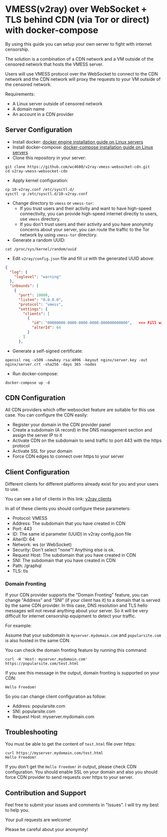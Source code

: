 # VMESS(v2ray) over WebSocket + TLS behind CDN (via Tor or direct) with docker-compose
By using this guide you can setup your own server to fight with internet censorship.

The solution is a combination of a CDN network and a VM outside of the censored network that hosts the VMESS server.

Users will use VMESS protocol over the WebSocket to connect to the CDN network and the CDN network will proxy the requests to your VM outside of the censored network.

Requirements:
- A Linux server outside of censored network
- A domain name
- An account in a CDN provider

## Server Configuration
- Install docker: [docker engine installation guide on Linux servers](https://docs.docker.com/engine/install/#server "Install docker engine on Linux servers")
- Install docker-compose: [docker-compose installation guide on Linux servers](https://docs.docker.com/compose/install/other/#on-linux "Install docker-compose on Linux servers")
- Clone this repository in your server:
```shell
git clone https://github.com/wc4680/v2ray-vmess-websocket-cdn.git
cd v2ray-vmess-websocket-cdn
```
- Apply kernel configuration:
```shell
cp 10-v2ray.conf /etc/sysctl.d/
sysctl -p /etc/sysctl.d/10-v2ray.conf
```
- Change directory to `vmess` or `vmess-tor`:
	- If you trust users and their activity and want to have high-speed connectivity, you can provide high-speed internet directly to users, use `vmess` directory.
	- If you don't trust users and their activity and you have anonymity concerns about your server, you can route the traffic to the Tor network by using `vmess-tor` directory.
- Generate a random UUID:
```shell
cat /proc/sys/kernel/random/uuid
```
- Edit `v2ray/config.json` file and fill `id` with the generated UUID above:
```json
{
  "log": {
    "loglevel": "warning"
  },
  "inbounds": [
    {
      "port": 10000,
      "listen": "0.0.0.0",
      "protocol": "vmess",
      "settings": {
        "clients": [
          {
            "id": "00000000-0000-0000-0000-000000000000",   <== Fill with the generated UUID
            "alterId": 64
          }
        ]
      },
```
- Generate a self-signed certificate:
```shell
openssl req -x509 -newkey rsa:4096 -keyout nginx/server.key -out nginx/server.crt -sha256 -days 365 -nodes
```
- Run docker-compose:
```shell
docker-compose up -d
```

## CDN Configuration
All CDN providers which offer websocket feature are suitable for this use case. You can configure the CDN easily:
- Register your domain in the CDN provider panel
- Create a subdomain (A record) in the DNS management section and assign the server IP to it
- Activate CDN on the subdomain to send traffic to port 443 with the https protocol
- Activate SSL for your domain
- Force CDN edges to connect over https to your server

## Client Configuration
Different clients for different platforms already exist for you and your users to use.

You can see a list of clients in this link: [v2ray clients](https://www.v2ray.com/en/awesome/tools.html "v2ray clients")

In all of these clients you should configure these parameters:
- Protocol: VMESS
- Address: The subdomain that you have created in CDN
- Port: 443
- ID: The same id parameter (UUID) in v2ray config.json file
- AlterID: 64
- Network: ws (or WebSocket)
- Security: Don't select "none"! Anything else is ok.
- Request Host: The subdomain that you have created in CDN
- SNI: The subdomain that you have created in CDN
- Path: /graphql
- TLS: tls

### Domain Fronting
If your CDN provider supports the "Domain Fronting" feature, you can change "Address" and "SNI" (if your client has it) to a domain that is served by the same CDN provider. In this case, DNS resolution and TLS hello messages will not reveal anything about your server. So it will be very difficult for internet censorship equipment to detect your traffic.

For example:

Assume that your subdomain is `myserver.mydomain.com` and `popularsite.com` is also hosted in the same CDN.

You can check the domain fronting feature by running this command:
```shell
curl -H 'Host: myserver.mydomain.com' https://popularsite.com/test.html
```
If you see this message in the output, domain fronting is supported on your CDN:
```
Hello Freedom!
```
So you can change client configuration as follow:
- Address: popularsite.com
- SNI: popularsite.com
- Request Host: myserver.mydomain.com

## Troubleshooting
You must be able to get the content of `test.html` file over https:
```shell
curl https://myserver.mydomain.com/test.html
Hello Freedom!
```
If you don't get the `Hello Freedom!` in output, please check CDN configuration. You should enable SSL on your domain and also you should force CDN provider to send requests over https to your server.

## Contribution and Support
Feel free to submit your issues and comments in "Issues". I will try my best to help you.

Your pull requests are welcome!

Please be careful about your anonymity!
